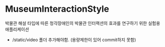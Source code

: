 # MuseumInteractionStyle

박물관 해설 타입에 따른 청각장애인의 박물관 인터랙션의 효과를 연구하기 위한 실험용 애플리케이션

- /static/video 폴더 추가해야함. (용량제한이 있어 commit하지 못함)
